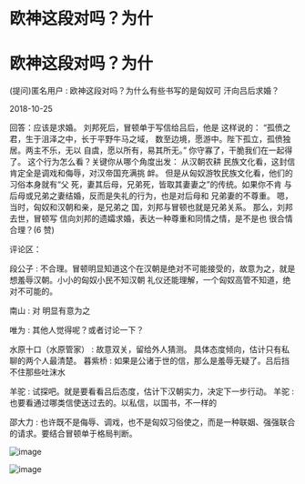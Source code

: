 # 欧神这段对吗？为什

# 欧神这段对吗？为什

(提问)匿名用户 : 欧神这段对吗？为什么有些书写的是匈奴可 汗向吕后求婚？

2018-10-25

回答：应该是求婚。 刘邦死后，冒顿单于写信给吕后，他是 这样说的： “孤偾之君，生于沮泽之中，长于平野牛马之域， 数至边境，愿游中。陛下孤立，孤偾独居。两主不乐，无以 自虞，愿以所有，易其所无。” 你守寡了，干脆我们在一起得 了。 这个行为怎么看？关键你从哪个角度出发： 从汉朝农耕 民族文化看，这封信肯定全是调戏和侮辱，对汉帝国充满挑 衅。 但是从匈奴游牧民族文化看，他们的习俗本身就有“父 死，妻其后母，兄弟死，皆取其妻妻之”的传统。如果你不肯 与后母或兄弟之妻结婚，反而是失礼的行为，也是对后母和 兄弟妻的不尊重。 嗯，当时，匈奴和汉朝和亲，是兄弟之 国，刘邦与冒顿也就是兄弟关系。 那么，刘邦去世，冒顿写 信向刘邦的遗孀求婚，表达一种尊重和同情之情，是不是也 很合情合理？(6 赞)

评论区：

段公子 : 不合理。冒顿明显知道这个在汉朝是绝对不可能接受的，故意为之，就是想羞辱汉朝。小小的匈奴小民不知汉朝 礼仪还能理解，一个匈奴高管不知道，绝对不可能的。

南山 : 对 明显有意为之

唯为 : 其他人觉得呢？或者讨论一下？

水原十口（水原管家） : 故意双关，留给外人猜测。 具体态度倾向，估计只有私聊的两个人最清楚。 暮紫桥 : 如果是公诸于世的信，那么是羞辱无疑了。吕后挡不住那些吐沫水

羊驼 : 试探吧。就是要看看吕后态度，估计下汉朝实力，决定下一步行动。 羊驼 : 也要看通过哪类信使送过去的。以私信，以国书，不一样的

邵大力 : 也许既不是侮辱、调戏，也不是匈奴习俗使之，而是一种联姻、强强联合的请求。要结合冒顿单于格局判断。

![image](img/Image_2261.png)

![image](img/Image_2271.png)
